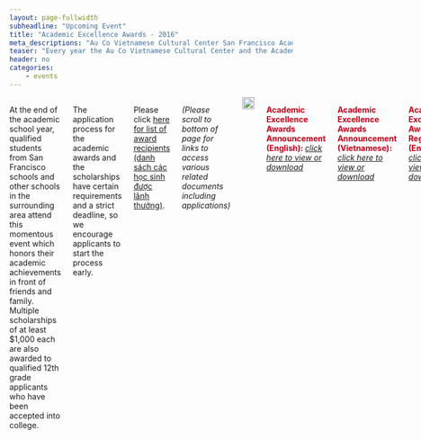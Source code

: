 ```yaml
---
layout: page-fullwidth
subheadline: "Upcoming Event"
title: "Academic Excellence Awards - 2016"
meta_descriptions: "Au Co Vietnamese Cultural Center San Francisco Academic Excellence Awards"
teaser: "Every year the Au Co Vietnamese Cultural Center and the Academic Awards Foundation recognizes students of Vietnamese descent who have excelled academically in an annual awards ceremony."
header: no
categories:
    - events
---
```

<!--more-->
<div class="small-12 columns" style="padding: 0px; border-bottom: none;" markdown="1">

At the end of the academic school year, qualified students from San Francisco schools and other schools in the surrounding area attend this momentous event which honors their academic achievements in front of friends and family. Multiple scholarships of at least $1,000 each are also awarded to qualified 12th grade applicants who have been accepted into college.

The application process for the academic awards and the scholarships have certain requirements and a strict deadline, so we encourage applicants to start the process early.

Please click <a href="http://aucocenter.org/files/2016/awards/Quang Cao LPT16-p2.pdf" target="_blank">here for list of award recipients (danh sách các học sinh được lãnh thưởng)</a>.

<em>(Please scroll to bottom of page for links to access various related documents including applications)</em>

<!-- img width="100%" src="{{ site.baseurl }}/files/2016/awards/Thiep moi 2016.jpg" -->
<img width="100%" style="border: 1px solid #cccccc" src="http://aucocenter.org//files/2016/awards/Thiep moi 2016.jpg">

<span style="color: #C70216; font-weight: bold;">Academic Excellence Awards Announcement (English): </span> <a href="{{ site.baseurl }}/files/2016/awards/2016 LPT Announcement English.pdf" target="_blank"><em>click <u>here</u> to view or download</em></a><br />

<span style="color: #C70216; font-weight: bold;">Academic Excellence Awards Announcement (Vietnamese): </span> <a href="{{ site.baseurl }}/files/2016/awards/2016 LPT Announcement Vietnamese.pdf" target="_blank"><em>click <u>here</u> to view or download</em></a><br />

<span style="color: #C70216; font-weight: bold;">Academic Excellence Awards Registration (English): </span> <a href="{{ site.baseurl }}/files/2016/awards/2016 LPT Registration English.pdf" target="_blank"><em>click <u>here</u> to view or download</em></a><br />

<span style="color: #C70216; font-weight: bold;">Academic Excellence Awards Registration (Vietnamese): </span> <a href="{{ site.baseurl }}/files/2016/awards/2016 LPT Registration Vietnamese.pdf" target="_blank"><em>click <u>here</u> to view or download</em></a><br />

<span style="color: #C70216; font-weight: bold;">Scholarship Announcement: </span> <a href="{{ site.baseurl }}/files/2016/awards/2016 Scholarship Announcement.pdf" target="_blank"><em>click <u>here</u> to view or download</em></a><br />

<span style="color: #C70216; font-weight: bold;">Scholarship Application: </span> <a href="{{ site.baseurl }}/files/2016/awards/2016 Scholarship Application.pdf" target="_blank"><em>click <u>here</u> to view or download</em></a><br /><br />

{% include next-previous-post-in-category %}

</div>
